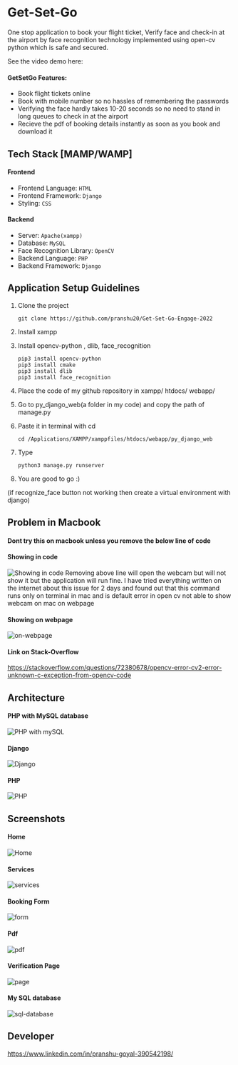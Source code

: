 # Get-Set-Go

One stop application to book your flight ticket, Verify face and check-in at the airport by face recognition technology implemented using open-cv python which is safe and secured.

See the video demo here: 

#### GetSetGo Features:

- Book flight tickets online
- Book with mobile number so no hassles of remembering the passwords
- Verifying the face hardly takes 10-20 seconds so no need to stand in long queues to check in at the airport
- Recieve the pdf of booking details instantly as soon as you book and download it

## Tech Stack [MAMP/WAMP]

#### Frontend

- Frontend Language: `HTML`
- Frontend Framework: `Django`
- Styling: `CSS`

#### Backend

- Server: `Apache(xampp)`
- Database: `MySQL`
- Face Recognition Library: `OpenCV`
- Backend Language: `PHP`
- Backend Framework: `Django`

## Application Setup Guidelines

1. Clone the project

   ```
   git clone https://github.com/pranshu20/Get-Set-Go-Engage-2022
   ```

2. Install xampp

3. Install opencv-python , dlib, face_recognition

   ```
   pip3 install opencv-python
   pip3 install cmake
   pip3 install dlib
   pip3 install face_recognition
   ```
4. Place the code of my github repository in xampp/ htdocs/ webapp/ 
  
5. Go to py_django_web(a folder in my code) and copy the path of manage.py

6. Paste it in terminal with cd
   ```
   cd /Applications/XAMPP/xamppfiles/htdocs/webapp/py_django_web
   ```
7. Type 
   ```
   python3 manage.py runserver
   ```
8. You are good to go :)

(if recognize_face button not working then create a virtual environment with django)



## Problem in Macbook

#### Dont try this on macbook unless you remove the below line of code

#### Showing in code
![Showing in code](./screenshots/code_error.jpg)
Removing above line will open the webcam but will not show it but the application will run fine. I have tried everything written on the internet about this issue for 2 days and found out that this command runs only on terminal in mac and is default error in open cv not able to show webcam on mac on webpage

#### Showing on webpage
![on-webpage](./screenshots/cv2_error.jpg)

#### Link on Stack-Overflow
https://stackoverflow.com/questions/72380678/opencv-error-cv2-error-unknown-c-exception-from-opencv-code

## Architecture

#### PHP with MySQL database
![PHP with mySQL](./screenshots/php.png)

#### Django
![Django](./screenshots/django.png)

#### PHP
![PHP](./screenshots/architecture.png)

## Screenshots

#### Home

![Home](./screenshots/Home.jpg)

#### Services

![services](./screenshots/Services.jpg)

#### Booking Form

![form](./screenshots/Form.jpg)

#### Pdf

![pdf](./screenshots/PDF.jpg)

#### Verification Page

![page](./screenshots/verify_page.jpg)

#### My SQL database

![sql-database](./screenshots/MySQL.jpg)

## Developer

https://www.linkedin.com/in/pranshu-goyal-390542198/
